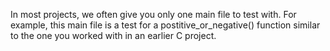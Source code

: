 In most projects, we often give you only one main file to test with. For example, this main file is a test for a postitive_or_negative() function similar to the one you worked with in an earlier C project.
